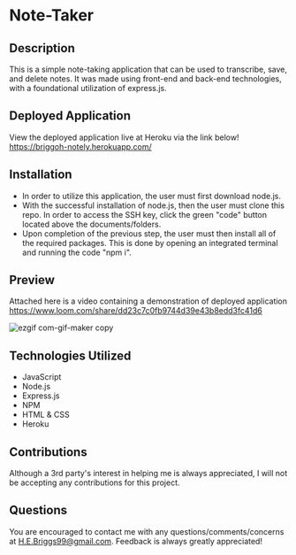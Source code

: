# Note-Taker

## Description 
This is a simple note-taking application that can be used to transcribe, save, and delete notes. It was made using front-end and back-end technologies, with a foundational utilization of express.js. 

## Deployed Application 
View the deployed application live at Heroku via the link below! 
https://briggoh-notely.herokuapp.com/

## Installation
- In order to utilize this application, the user must first download node.js.
- With the successful installation of node.js, then the user must clone this repo. In order to access the SSH key, click the green "code" button located above the documents/folders.
- Upon completion of the previous step, the user must then install all of the required packages. This is done by opening an integrated terminal and running the code "npm i".

## Preview 
Attached here is a video containing a demonstration of deployed application https://www.loom.com/share/dd23c7c0fb9744d39e43b8edd3fc41d6

![ezgif com-gif-maker copy](https://user-images.githubusercontent.com/109489824/197412342-54d164d3-bde9-4a69-be0f-0c4d94093fc0.gif)

## Technologies Utilized
- JavaScript
- Node.js
- Express.js
- NPM
- HTML & CSS
- Heroku

## Contributions 
Although a 3rd party's interest in helping me is always appreciated, I will not be accepting any contributions for this project.

## Questions 
You are encouraged to contact me with any questions/comments/concerns at H.E.Briggs99@gmail.com. Feedback is always greatly appreciated!
